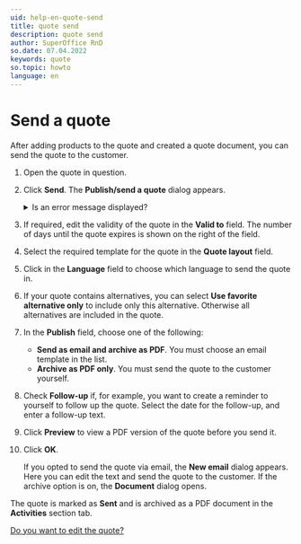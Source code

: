 ```yaml
---
uid: help-en-quote-send
title: quote send
description: quote send
author: SuperOffice RnD
so.date: 07.04.2022
keywords: quote
so.topic: howto
language: en
---
```


# Send a quote

After adding products to the quote and created a quote document, you can send the quote to the customer.

1. Open the quote in question.
2. Click **Send**. The **Publish/send a quote** dialog appears.

    <details><summary>Is an error message displayed?</summary>

    You cannot send a quote if it [needs to be approved][1] or [contains errors or warnings][2].
    </details>

3. If required, edit the validity of the quote in the **Valid to** field. The number of days until the quote expires is shown on the right of the field.

4. Select the required template for the quote in the **Quote layout** field.

5. Click in the **Language** field to choose which language to send the quote in.

6. If your quote contains alternatives, you can select **Use favorite alternative only** to include only this alternative. Otherwise all alternatives are included in the quote.

7. In the **Publish** field, choose one of the following:
    * **Send as email and archive as PDF**. You must choose an email template in the list.
    * **Archive as PDF only**. You must send the quote to the customer yourself.

8. Check **Follow-up** if, for example, you want to create a reminder to yourself to follow up the quote. Select the date for the follow-up, and enter a follow-up text.

9. Click **Preview** to view a PDF version of the quote before you send it.

10. Click **OK**.

    If you opted to send the quote via email, the **New email** dialog appears. Here you can edit the text and send the quote to the customer. If the archive option is on, the **Document** dialog opens.

The quote is marked as **Sent** and is archived as a PDF document in the **Activities** section tab.

[Do you want to edit the quote?][3]

<!-- Referenced links -->
[1]: approve.md
[2]: add-product.md#warning
[3]: versions.md

<!-- Referenced images -->
